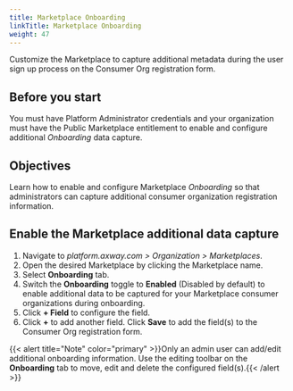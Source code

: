 ```yaml
---
title: Marketplace Onboarding
linkTitle: Marketplace Onboarding
weight: 47
---
```


Customize the Marketplace to capture additional metadata during the user sign up process on the Consumer Org registration form.

## Before you start

You must have Platform Administrator credentials and your organization must have the Public Marketplace entitlement to enable and configure additional *Onboarding* data capture.

## Objectives

Learn how to enable and configure Marketplace *Onboarding* so that administrators can capture additional consumer organization registration information.

## Enable the Marketplace additional data capture

1. Navigate to *platform.axway.com > Organization > Marketplaces*.
2. Open the desired Marketplace by clicking the Marketplace name.
3. Select **Onboarding** tab.
4. Switch the **Onboarding** toggle to **Enabled** (Disabled by default) to enable additional data to be captured for your Marketplace consumer organizations during onboarding.
5. Click **+ Field** to configure the field.
6. Click **+** to add another field. Click **Save** to add the field(s) to the Consumer Org registration form.

{{< alert title="Note" color="primary" >}}Only an admin user can add/edit additional onboarding information. Use the editing toolbar on the **Onboarding** tab to move, edit and delete the configured field(s).{{< /alert >}}
